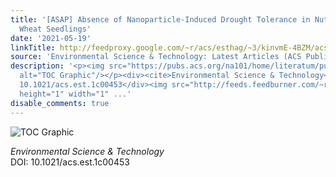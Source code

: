 ```yaml
---
title: '[ASAP] Absence of Nanoparticle-Induced Drought Tolerance in Nutrient Sufficient
  Wheat Seedlings'
date: '2021-05-19'
linkTitle: http://feedproxy.google.com/~r/acs/esthag/~3/kinvmE-4BZM/acs.est.1c00453
source: 'Environmental Science & Technology: Latest Articles (ACS Publications)'
description: '<p><img src="https://pubs.acs.org/na101/home/literatum/publisher/achs/journals/content/esthag/0/esthag.ahead-of-print/acs.est.1c00453/20210519/images/medium/es1c00453_0006.gif"
  alt="TOC Graphic"/></p><div><cite>Environmental Science & Technology</cite></div><div>DOI:
  10.1021/acs.est.1c00453</div><img src="http://feeds.feedburner.com/~r/acs/esthag/~4/kinvmE-4BZM"
  height="1" width="1" ...'
disable_comments: true
---
```

<p><img src="https://pubs.acs.org/na101/home/literatum/publisher/achs/journals/content/esthag/0/esthag.ahead-of-print/acs.est.1c00453/20210519/images/medium/es1c00453_0006.gif" alt="TOC Graphic"/></p><div><cite>Environmental Science & Technology</cite></div><div>DOI: 10.1021/acs.est.1c00453</div><img src="http://feeds.feedburner.com/~r/acs/esthag/~4/kinvmE-4BZM" height="1" width="1" ...